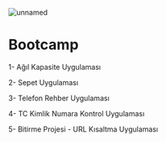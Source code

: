 

![unnamed](https://user-images.githubusercontent.com/101289239/205514941-4490e1a1-bcdb-4bb2-807a-208654e471a3.png)


# Bootcamp

1- Ağıl Kapasite Uygulaması

2- Sepet Uygulaması

3- Telefon Rehber Uygulaması

4- TC Kimlik Numara Kontrol Uygulaması

5- Bitirme Projesi - URL Kısaltma Uygulaması
